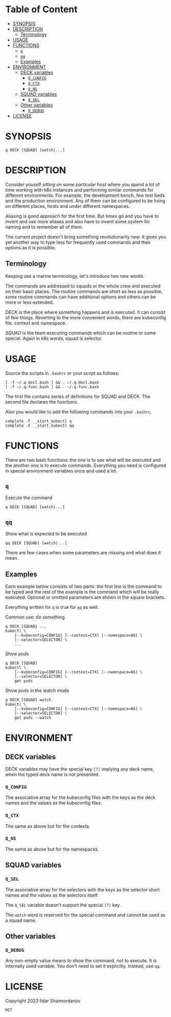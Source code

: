 <!-- toc-begin -->
# Table of Content
* [SYNOPSIS](#synopsis)
* [DESCRIPTION](#description)
  * [Terminology](#terminology)
* [USAGE](#usage)
* [FUNCTIONS](#functions)
  * [`q`](#q)
  * [`qq`](#qq)
  * [Examples](#examples)
* [ENVIRONMENT](#environment)
  * [DECK variables](#deck-variables)
    * [`Q_CONFIG`](#q_config)
    * [`Q_CTX`](#q_ctx)
    * [`Q_NS`](#q_ns)
  * [SQUAD variables](#squad-variables)
    * [`Q_SEL`](#q_sel)
  * [Other variables](#other-variables)
    * [`Q_DEBUG`](#q_debug)
* [LICENSE](#license)
<!-- toc-end -->

# SYNOPSIS

    q DECK [SQUAD] [watch|...]

# DESCRIPTION

Consider youself sitting on some particular host where you spend a lot of time working with k8s instances and performing similar commands for different environments. For example, the development bench, few test beds and the production environment. Any of them can be configured to be living on different places, hosts and under different namespaces.

Aliasing is good approach for the first time. But times go and you have to invent and use more aliases and also have to invent some system for naming and to remember all of them.

The current project doesn't bring something revolutionarily new. It gives you yet another way to type less for frequently used commands and their options as it is possible.

## Terminology

Keeping use a marine terminology, let's introduce two new words.

The commands are addressed to squads or the whole crew and executed on their basic places. The routine commands are short as less as possible, some routine commands can have additional options and others can be more or less extended.

*DECK* is the place where something happens and is executed. It can consist of few things. Reverting to the more convenient words, there are kubeconfig file, context and namespace.

*SQUAD* is the team executing commands which can be routine or some special. Again in k8s words, squad is selector.

# USAGE

Source the scripts in `.bashrc` or your script as follows:

    [ -f ~/.q-decl.bash ] && . ~/.q-decl.bash
    [ -f ~/.q-func.bash ] && . ~/.q-func.bash

The first file contains series of definitions for SQUAD and DECK. The second file declares the functions.

Also you would like to add the following commands into your `.bashrc`.

    complete -F __start_kubectl q
    complete -F __start_kubectl qq

# FUNCTIONS

There are two bash functions: the one is to see what will be executed and the another one is to execute commands. Everything you need is configured in special environment variables once and used a lot.

## `q`

Execute the command

    q DECK [SQUAD] [watch|...]

## `qq`

Show what is expected to be executed

    qq DECK [SQUAD] [watch|...]

There are few cases when some parameters are missing and what does it mean.

## Examples

Each example below consists of two parts: the first line is the command to be typed and the rest of the example is the command which will be really executed. Optional or omitted parameters are shown in the square brackets.

Everything written for `q` is true for `qq` as well.

Common use: do something

    q DECK [SQUAD} ...
    kubectl \
        [--kubeconfig=CONFIG] [--context=CTX] [--namespace=NS] \
        [--selector=SELECTOR] \
        ...

Show pods

    q DECK [SQUAD]
    kubectl \
        [--kubeconfig=CONFIG] [--context=CTX] [--namespace=NS] \
        [--selector=SELECTOR] \
        get pods

Show pods in the watch mode

    q DECK [SQUAD] watch
    kubectl \
        [--kubeconfig=CONFIG] [--context=CTX] [--namespace=NS] \
        [--selector=SELECTOR] \
        get pods --watch

# ENVIRONMENT

## DECK variables

DECK variables may have the special key `[?]` implying any deck name, when the typed deck name is not presented.

### `Q_CONFIG`

The associative array for the kubeconfig files with the keys as the deck names and the values as the kubeconfig files.

### `Q_CTX`

The same as above but for the contexts.

### `Q_NS`

The same as above but for the namespaces.

## SQUAD variables

### `Q_SEL`

The associative array for the selectors with the keys as the selector short names and the values as the selectors itself.

The `Q_SEL` variable doesn't support the special `[?]` key.

The `watch` word is reserved for the special command and cannot be used as a squad name.

## Other variables

### `Q_DEBUG`

Any non-empty value means to show the command, not to execute. It is internally used variable. You don't need to set it explicitly. Instead, use `qq`.

# LICENSE

Copyright 2023 Ildar Shaimordanov

    MIT
